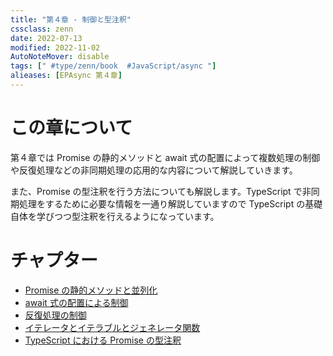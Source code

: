 ```yaml
---
title: "第４章 - 制御と型注釈"
cssclass: zenn
date: 2022-07-13
modified: 2022-11-02
AutoNoteMover: disable
tags: [" #type/zenn/book  #JavaScript/async "]
alieases: [EPAsync 第４章]
---
```


# この章について

第４章では Promise の静的メソッドと await 式の配置によって複数処理の制御や反復処理などの非同期処理の応用的な内容について解説していきます。

また、Promise の型注釈を行う方法についても解説します。TypeScript で非同期処理をするために必要な情報を一通り解説していますので TypeScript の基礎自体を学びつつ型注釈を行えるようになっています。

# チャプター

- [Promise の静的メソッドと並列化](17-epasync-static-method)
- [await 式の配置による制御](18-epasync-await-position)
- [反復処理の制御](19-epasync-async-loop)
- [イテレータとイテラブルとジェネレータ関数](k-epasync-iterator-generator)
- [TypeScript における Promise の型注釈](j-epasync-ts-promise-type-annotation)
